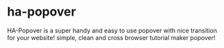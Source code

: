 # ha-popover
HA-Popover is a super handy and easy to use popover with nice transition for your website! simple, clean and cross browser tutorial maker popover!
